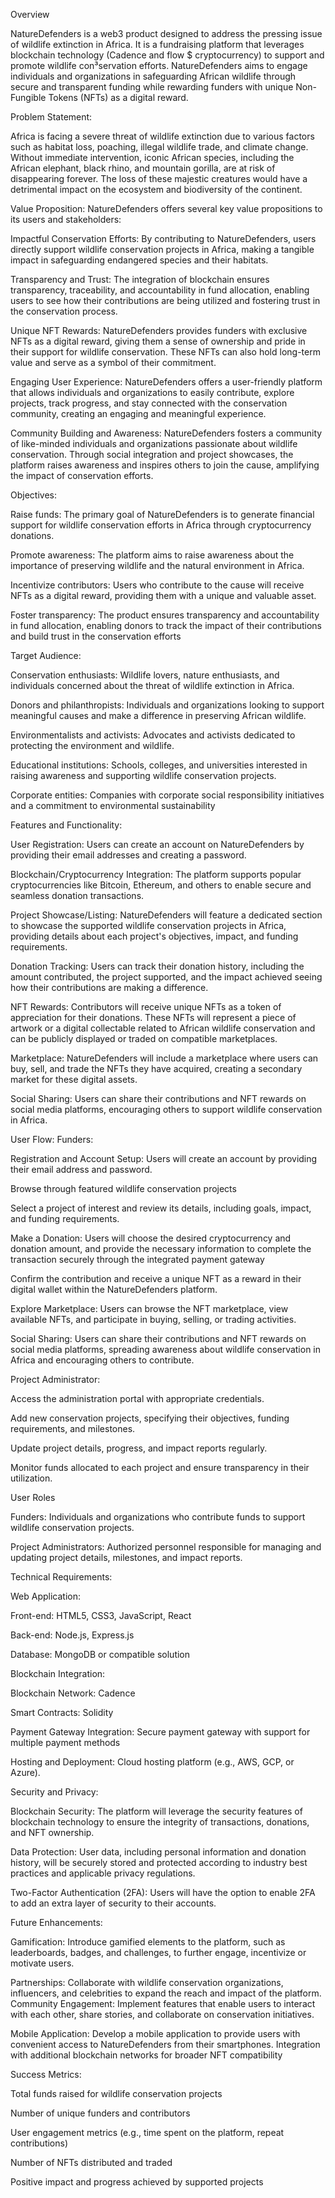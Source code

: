 Overview

NatureDefenders is a web3 product designed to address the pressing issue of wildlife extinction in Africa. It is a fundraising platform that leverages blockchain technology (Cadence and flow $ cryptocurrency) to support and promote wildlife con³servation efforts. 
NatureDefenders aims to engage individuals and organizations in safeguarding African wildlife through secure and transparent funding while rewarding funders with unique Non-Fungible Tokens (NFTs) as a digital reward.

Problem Statement:


Africa is facing a severe threat of wildlife extinction due to various factors such as habitat loss, poaching, illegal wildlife trade, and climate change. Without immediate intervention, iconic African species, including the African elephant, black rhino, and mountain gorilla, are at risk of disappearing forever. The loss of these majestic creatures would have a detrimental impact on the ecosystem and biodiversity of the continent.

Value Proposition: NatureDefenders offers several key value propositions to its users and stakeholders:

Impactful Conservation Efforts: By contributing to NatureDefenders, users directly support wildlife conservation projects in Africa, making a tangible impact in safeguarding endangered species and their habitats.

Transparency and Trust: The integration of blockchain ensures transparency, traceability, and accountability in fund allocation, enabling users to see how their contributions are being utilized and fostering trust in the conservation process.

Unique NFT Rewards: NatureDefenders provides funders with exclusive NFTs as a digital reward, giving them a sense of ownership and pride in their support for wildlife conservation. These NFTs can also hold long-term value and serve as a symbol of their commitment.

Engaging User Experience: NatureDefenders offers a user-friendly platform that allows individuals and organizations to easily contribute, explore projects, track progress, and stay connected with the conservation community, creating an engaging and meaningful experience.

Community Building and Awareness: NatureDefenders fosters a community of like-minded individuals and organizations passionate about wildlife conservation. Through social integration and project showcases, the platform raises awareness and inspires others to join the cause, amplifying the impact of conservation efforts.


Objectives:

Raise funds: The primary goal of NatureDefenders is to generate financial support for wildlife conservation efforts in Africa through cryptocurrency donations.

Promote awareness: The platform aims to raise awareness about the importance of preserving wildlife and the natural environment in Africa.

Incentivize contributors: Users who contribute to the cause will receive NFTs as a digital reward, providing them with a unique and valuable asset.

Foster transparency: The product ensures transparency and accountability in fund allocation, enabling donors to track the impact of their contributions and build trust in the conservation efforts

Target Audience:

Conservation enthusiasts: Wildlife lovers, nature enthusiasts, and individuals concerned about the threat of wildlife extinction in Africa.

Donors and philanthropists: Individuals and organizations looking to support meaningful causes and make a difference in preserving African wildlife.

Environmentalists and activists: Advocates and activists dedicated to protecting the environment and wildlife.

Educational institutions: Schools, colleges, and universities interested in raising awareness and supporting wildlife conservation projects.

Corporate entities: Companies with corporate social responsibility initiatives and a commitment to environmental sustainability

Features and Functionality:

User Registration: Users can create an account on NatureDefenders by providing their email addresses and creating a password.

Blockchain/Cryptocurrency Integration: The platform supports popular cryptocurrencies like Bitcoin, Ethereum, and others to enable secure and seamless donation transactions.

Project Showcase/Listing: NatureDefenders will feature a  dedicated section to showcase the supported wildlife conservation projects in Africa, providing details about each project's objectives, impact, and funding requirements.

Donation Tracking: Users can track their donation history, including the amount contributed, the project supported, and the impact achieved seeing how their contributions are making a difference.

NFT Rewards: Contributors will receive unique NFTs as a token of appreciation for their donations. These NFTs will represent a piece of artwork or a digital collectable related to African wildlife conservation and can be publicly displayed or traded on compatible marketplaces.

Marketplace: NatureDefenders will include a marketplace where users can buy, sell, and trade the NFTs they have acquired, creating a secondary market for these digital assets.

Social Sharing: Users can share their contributions and NFT rewards on social media platforms, encouraging others to support wildlife conservation in Africa.


User Flow:
Funders:

Registration and Account Setup: Users will create an account by providing their email address and password.

Browse through featured wildlife conservation projects

Select a project of interest and review its details, including goals, impact, and funding requirements.

Make a Donation: Users will choose the desired cryptocurrency and donation amount, and provide the necessary information to complete the transaction securely through the integrated payment gateway 

Confirm the contribution and receive a unique NFT as a reward in their digital wallet within the NatureDefenders platform.

Explore Marketplace: Users can browse the NFT marketplace, view available NFTs, and participate in buying, selling, or trading activities.

Social Sharing: Users can share their contributions and NFT rewards on social media platforms, spreading awareness about wildlife conservation in Africa and encouraging others to contribute.

Project Administrator:

Access the administration portal with appropriate credentials.

Add new conservation projects, specifying their objectives, funding requirements, and milestones.

Update project details, progress, and impact reports regularly.

Monitor funds allocated to each project and ensure transparency in their utilization.

User Roles

Funders: Individuals and organizations who contribute funds to support wildlife conservation projects.

Project Administrators: Authorized personnel responsible for managing and updating project details, milestones, and impact reports.

Technical Requirements:

Web Application:

Front-end: HTML5, CSS3, JavaScript, React

Back-end: Node.js, Express.js

Database: MongoDB or compatible solution

Blockchain Integration:

Blockchain Network: Cadence

Smart Contracts: Solidity

Payment Gateway Integration: Secure payment gateway with support for multiple payment methods


Hosting and Deployment: Cloud hosting platform (e.g., AWS, GCP, or Azure).

Security and Privacy:

Blockchain Security: The platform will leverage the security features of blockchain technology to ensure the integrity of transactions, donations, and NFT ownership.

Data Protection: User data, including personal information and donation history, will be securely stored and protected according to industry best practices and applicable privacy regulations.

Two-Factor Authentication (2FA): Users will have the option to enable 2FA to add an extra layer of security to their accounts.

Future Enhancements:

Gamification: Introduce gamified elements to the platform, such as leaderboards, badges, and challenges, to further engage, incentivize or motivate users.

Partnerships: Collaborate with wildlife conservation organizations, influencers, and celebrities to expand the reach and impact of the platform.
Community Engagement: Implement features that enable users to interact with each other, share stories, and collaborate on conservation initiatives.

Mobile Application: Develop a mobile application to provide users with convenient access to NatureDefenders from their smartphones.
Integration with additional blockchain networks for broader NFT compatibility


Success Metrics:

Total funds raised for wildlife conservation projects

Number of unique funders and contributors

User engagement metrics (e.g., time spent on the platform, repeat contributions)

Number of NFTs distributed and traded

Positive impact and progress achieved by supported projects

